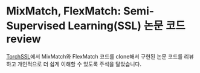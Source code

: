 # MixMatch, FlexMatch: Semi-Supervised Learning(SSL) 논문 코드 review
[TorchSSL](https://github.com/TorchSSL/TorchSSL)에서 MixMatch와 FlexMatch 코드를 clone해서 구현된 논문 코드를 리뷰하고 개인적으로 더 쉽게 이해할 수 있도록 주석을 달았습니다.  
